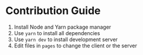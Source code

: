 # Contribution Guide

1. Install Node and Yarn package manager
2. Use `yarn` to install all dependencies
3. Use `yarn dev` to install development server
4. Edit files in `pages` to change the client or the server